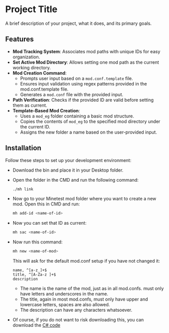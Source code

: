 # Project Title

A brief description of your project, what it does, and its primary goals.

## Features

- **Mod Tracking System**: Associates mod paths with unique IDs for easy organization.
- **Set Active Mod Directory**: Allows setting one mod path as the current working directory.
- **Mod Creation Command**:  
  - Prompts user input based on a `mod.conf.template` file.  
  - Ensures input validation using regex patterns provided in the mod.conf.template file.  
  - Generates a `mod.conf` file with the provided input.
- **Path Verification**: Checks if the provided ID are valid before setting them as current.   
- **Template-Based Mod Creation**:  
  - Uses a `mod_eg` folder containing a basic mod structure.  
  - Copies the contents of `mod_eg` to the specified mod directory under the current ID.  
  - Assigns the new folder a name based on the user-provided input.  

## Installation

Follow these steps to set up your development environment:
- Download the bin and place it in your Desktop folder.
- Open the folder in the CMD and run the following command:
  ```bash
  ./mh link
  ```
- Now go to your Minetest mod folder where you want to create a new mod. Open this in CMD and run:
  ```bash
  mh add-id <name-of-id>
  ```
- Now you can set that ID as current:
  ```bash
  mh sac <name-of-id>
  ```
- Now run this command:
  ```bash
  mh new <name-of-mod>
  ```
  This will ask for the default mod.conf setup if you have not changed it:
  ```code
  name, ^[a-z_]+$
  title, ^[A-Za-z ]+$
  description
  ```
    - The name is the name of the mod, just as in all mod.confs. must only have letters and underscores in the name.
    - The title, again in most mod.confs, must only have upper and lowercase letters, spaces are also allowed.
    - The description can have any characters whatsoever.
 
- Of course, if you do not want to risk downloading this, you can download the <a href="https://github.com/PieAreSquared11/ModHandler-code">C# code</a>
